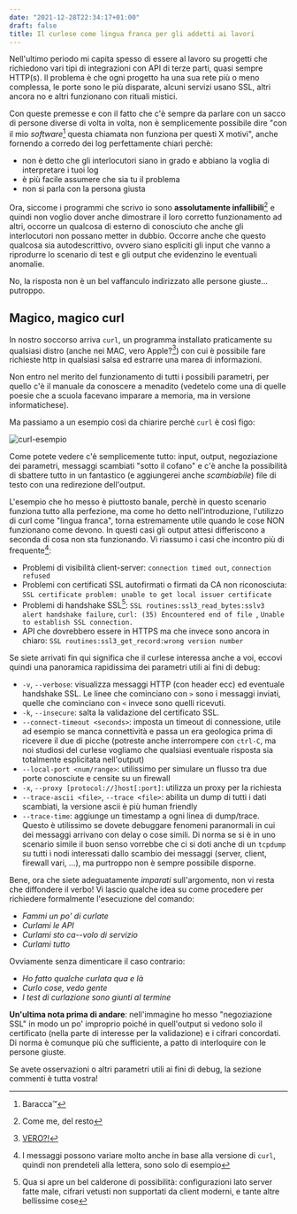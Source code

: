 ```yaml
---
date: "2021-12-28T22:34:17+01:00"
draft: false
title: Il curlese come lingua franca per gli addetti ai lavori
---
```

Nell'ultimo periodo mi capita spesso di essere al lavoro su progetti che richiedono
vari tipi di integrazioni con API di terze parti, quasi sempre HTTP(s).
Il problema è che ogni progetto ha una sua rete più o meno complessa, le porte sono
le più disparate, alcuni servizi usano SSL, altri ancora no e altri funzionano con rituali mistici.

Con queste premesse e con il fatto che c'è sempre da parlare con un sacco di persone diverse
di volta in volta, non è semplicemente possibile dire "con il mio *software*[^1] questa
chiamata non funziona per questi X motivi", anche fornendo a corredo dei log perfettamente chiari perchè:

* non è detto che gli interlocutori siano in grado e abbiano la voglia di interpretare i tuoi log
* è più facile assumere che sia tu il problema
* non si parla con la persona giusta

Ora, siccome i programmi che scrivo io sono **assolutamente infallibili**[^2] e quindi non
voglio dover anche dimostrare il loro corretto funzionamento ad altri, occorre un qualcosa di esterno
di conosciuto che anche gli interlocutori non possano metter in dubbio. Occorre
anche che questo qualcosa sia autodescrittivo, ovvero siano espliciti gli input che
vanno a riprodurre lo scenario di test e gli output che evidenzino le eventuali anomalie.

No, la risposta non è un bel vaffanculo indirizzato alle persone giuste... putroppo.

## Magico, magico curl

In nostro soccorso arriva `curl`, un programma installato praticamente su qualsiasi distro (anche nei MAC, vero Apple?[^3])
con cui è possibile fare richieste http in qualsiasi salsa ed estrarre una marea di informazioni.

Non entro nel merito del funzionamento di tutti i possibili parametri, per quello c'è
il manuale da conoscere a menadito (vedetelo come una di quelle poesie che a scuola
facevano imparare a memoria, ma in versione informatichese).

Ma passiamo a un esempio così da chiarire perchè `curl` è così figo:

![curl-esempio](/images/curl_esempio.png)

Come potete vedere c'è semplicemente tutto: input, output, negoziazione dei parametri,
messaggi scambiati "sotto il cofano" e c'è anche la possibilità di sbattere tutto in un
fantastico (e aggiungerei anche *scambiabile*) file di testo con una redirezione dell'output.

L'esempio che ho messo è piuttosto banale, perchè in questo scenario funziona tutto alla perfezione, ma come
ho detto nell'introduzione, l'utilizzo di curl come "lingua franca", torna estremamente utile
quando le cose NON funzionano come devono. In questi casi gli output attesi differiscono
a seconda di cosa non sta funzionando. Vi riassumo i casi che incontro più di frequente[^4]:

* Problemi di visibilità client-server: ```connection timed out```, ```connection refused```
* Problemi con certificati SSL autofirmati o firmati da CA non riconosciuta: ```SSL certificate problem: unable to get local issuer certificate```
* Problemi di handshake SSL[^5]: ```SSL routines:ssl3_read_bytes:sslv3 alert handshake failure```, ```curl: (35) Encountered end of file
```, ```Unable to establish SSL connection.```
* API che dovrebbero essere in HTTPS ma che invece sono ancora in chiaro: ```SSL routines:ssl3_get_record:wrong version number```


Se siete arrivati fin qui significa che il curlese interessa anche a voi, eccovi quindi
una panoramica rapidissima dei parametri utili ai fini di debug:

* `-v`, `--verbose`: visualizza messaggi HTTP (con header ecc) ed eventuale handshake SSL. Le linee che
cominciano con `>` sono i messaggi inviati, quelle che cominciano con `<` invece sono quelli ricevuti.
* `-k`, `--insecure`: salta la validazione del certificato SSL.
* `--connect-timeout <seconds>`: imposta un timeout di connessione, utile ad esempio se manca connettività
    e passa un era geologica prima di ricevere il due di picche (potreste anche interrompere con `ctrl-C`, ma noi
    studiosi del curlese vogliamo che qualsiasi eventuale risposta sia totalmente esplicitata nell'output)
* `--local-port <num/range>`: utilissimo per simulare un flusso tra due porte conosciute e censite su un firewall
* `-x`, `--proxy [protocol://]host[:port]`: utilizza un proxy per la richiesta
* `--trace-ascii <file>`, `--trace <file>`: abilita un dump di tutti i dati scambiati, la versione ascii è più human friendly
* `--trace-time`: aggiunge un timestamp a ogni linea di dump/trace. Questo è utilissimo se dovete debuggare
fenomeni paranormali in cui dei messaggi arrivano con delay o cose simili. Di norma se
si è in uno scenario simile il buon senso vorrebbe che ci si doti anche di un `tcpdump` su
tutti i nodi interessati dallo scambio dei messaggi (server, client, firewall vari, ...), ma
purtroppo non è sempre possibile disporne.

Bene, ora che siete adeguatamente *imparati* sull'argomento, non vi resta che diffondere
il verbo! Vi lascio qualche idea su come procedere per richiedere formalmente l'esecuzione
del comando:

* *Fammi un po' di curlate*
* *Curlami le API*
* *Curlami sto ca--volo di servizio*
* *Curlami tutto*

Ovviamente senza dimenticare il caso contrario:

* *Ho fatto qualche curlata qua e là*
* *Curlo cose, vedo gente*
* *I test di curlazione sono giunti al termine*

**Un'ultima nota prima di andare**: nell'immagine ho messo "negoziazione SSL" in modo un po' improprio
poiché in quell'output si vedono solo il certificato (nella parte di interesse per la validazione) e
i cifrari concordati. Di norma è comunque più che sufficiente, a patto di interloquire
con le persone giuste.

Se avete osservazioni o altri parametri utili ai fini di debug, la sezione commenti è tutta vostra!

[^1]: Baracca™
[^2]: Come me, del resto
[^3]: [VERO?!](https://twitter.com/AppleSupport/status/1461330383425970180)
[^4]: I messaggi possono variare molto anche in base alla versione di `curl`, quindi non prendeteli alla lettera, sono solo di esempio
[^5]: Qua si apre un bel calderone di possibilità: configurazioni lato server fatte male, cifrari vetusti non supportati da client moderni, e tante altre bellissime cose
